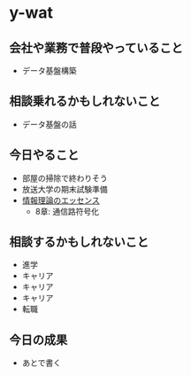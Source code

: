 # y-wat

## 会社や業務で普段やっていること
- データ基盤構築

## 相談乗れるかもしれないこと
- データ基盤の話

## 今日やること
- 部屋の掃除で終わりそう
- 放送大学の期末試験準備
- [情報理論のエッセンス](https://www.amazon.co.jp/%E6%83%85%E5%A0%B1%E7%90%86%E8%AB%96%E3%81%AE%E3%82%A8%E3%83%83%E3%82%BB%E3%83%B3%E3%82%B9-%E5%B9%B3%E7%94%B0-%E5%BB%A3%E5%89%87/dp/4274216039)
  - 8章: 通信路符号化

## 相談するかもしれないこと
- 進学
- キャリア
- キャリア
- キャリア
- 転職

## 今日の成果
- あとで書く